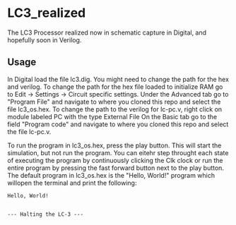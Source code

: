 # LC3_realized

The LC3 Processor realized now in schematic capture in Digital, and hopefully soon in Verilog.

## Usage

In Digital load the file lc3.dig. You might need to change the path for the hex and verilog. To change the path for 
the hex file loaded to initialize RAM go to Edit -> Settings -> Circuit specific settings. Under the Advanced tab go
to "Program File" and navigate to where you cloned this repo and select the file lc3_os.hex. To change the path to
the verilog for lc-pc.v, right click on module labeled PC with the type External File On the Basic tab go to the 
field "Program code" and navigate to where you cloned this repo and select the file lc-pc.v.

To run the program in lc3_os.hex, press the play button. This will start the simulation, but not run the program. You
can eitehr step throught each state of executing the program by continuously clicking the Clk clock or run the entire
program by pressing the fast forward button next to the play button. The default program in lc3_os.hex is the "Hello,
World!" program which willopen the terminal and print the following:

```
Hello, World!


--- Halting the LC-3 ---
```

